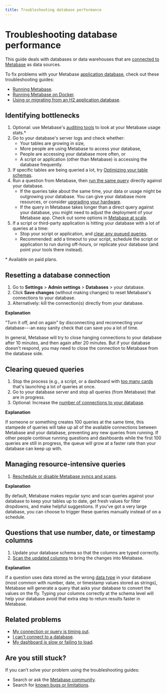 ```yaml
---
title: Troubleshooting database performance
---
```


# Troubleshooting database performance

This guide deals with databases or data warehouses that are [connected to Metabase](../databases/connecting.md) as data sources.

To fix problems with your Metabase [application database](../installation-and-operation/configuring-application-database.md), check out these troubleshooting guides:

- [Running Metabase](./running.md).
- [Running Metabase on Docker](./docker.md).
- [Using or migrating from an H2 application database](./loading-from-h2.md).

## Identifying bottlenecks

1. Optional: use Metabase's [auditing tools](../usage-and-performance-tools/audit.md) to look at your Metabase usage stats.\*
2. Go to your database's server logs and check whether:
   - Your tables are growing in size,
   - More people are using Metabase to access your database,
   - People are accessing your database more often, or
   - A script or application (other than Metabase) is accessing the database frequently.
3. If specific tables are being queried a lot, try [Optimizing your table schemas](https://www.metabase.com/learn/administration/making-dashboards-faster#organize-data-to-anticipate-common-questions).
4. Run a question from Metabase, then [run the same query](../questions/query-builder/introduction.md#viewing-the-sql-that-powers-your-question) directly against your database.
   - If the queries take about the same time, your data or usage might be outgrowing your database. You can give your database more resources, or consider [upgrading your hardware](https://www.metabase.com/learn/analytics/which-data-warehouse).
   - If the query in Metabase takes longer than a direct query against your database, you might need to adjust the deployment of your Metabase app. Check out some options in [Metabase at scale](https://www.metabase.com/learn/administration/metabase-at-scale).
5. If a script or third-party application is hitting your database with a lot of queries at a time:
   - Stop your script or application, and [clear any queued queries](#clearing-queued-queries).
   - Recommended: add a timeout to your script, schedule the script or application to run during off-hours, or replicate your database (and point your tools there instead).

\* Available on paid plans.

## Resetting a database connection

1. Go to **Settings** > **Admin settings** > **Databases** > your database.
2. Click **Save changes** (without making changes) to reset Metabase's connections to your database.
3. Alternatively: kill the connection(s) directly from your database.

**Explanation**

"Turn it off, and on again" by disconnecting and reconnecting your database---an easy sanity check that can save you a lot of time.

In general, Metabase will try to close hanging connections to your database after 10 minutes, and then again after 20 minutes. But if your database doesn't respond, you may need to close the connection to Metabase from the database side.

## Clearing queued queries

1. Stop the process (e.g., a script, or a dashboard with [too many cards](./my-dashboard-is-slow.md#dashboard-has-over-10-cards) that's launching a lot of queries at once.
2. Go to your database server and stop all queries (from Metabase) that are in progress.
3. Optional: Increase the [number of connections to your database](../configuring-metabase/environment-variables.md#mb_jdbc_data_warehouse_max_connection_pool_size).

**Explanation**

If someone or something creates 100 queries at the same time, this stampede of queries will take up all of the available connections between Metabase and your database, preventing any new queries from running. If other people continue running questions and dashboards while the first 100 queries are still in progress, the queue will grow at a faster rate than your database can keep up with.

## Managing resource-intensive queries

1. [Reschedule or disable Metabase syncs and scans](../databases/connecting.md#syncing-and-scanning-databases).

**Explanation**

By default, Metabase makes regular sync and scan queries against your database to keep your tables up to date, get fresh values for filter dropdowns, and make helpful suggestions. If you've got a very large database, you can choose to trigger these queries manually instead of on a schedule.

## Questions that use number, date, or timestamp columns

1. Update your database schema so that the columns are typed correctly.
2. [Scan the updated columns](../databases/connecting.md#manually-scanning-column-values) to bring the changes into Metabase.

**Explanation**

If a question uses data stored as the wrong [data type](https://www.metabase.com/learn/databases/data-types-overview) in your database (most common with number, date, or timestamp values stored as strings), Metabase will generate a query that asks your database to convert the values on the fly. Typing your columns correctly at the schema level will help your database avoid that extra step to return results faster in Metabase.

## Related problems

- [My connection or query is timing out](./timeout.md).
- [I can't connect to a database](./db-connection.md).
- [My dashboard is slow or failing to load](./my-dashboard-is-slow.md).

## Are you still stuck?

If you can’t solve your problem using the troubleshooting guides:

- Search or ask the [Metabase community](https://discourse.metabase.com/).
- Search for [known bugs or limitations](./known-issues.md).
